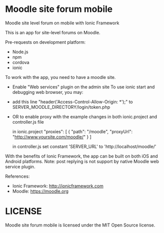Moodle site forum mobile
==============================

Moodle site level forum on mobile with Ionic Framework

This is an app for site-level forums on Moodle.

Pre-requests on development platform:
- Node.js
- npm
- cordova
- ionic

To work with the app, you need to have a moodle site. 
- Enable "Web services" plugin on the admin site
To use ionic start and debugging web browser, you may:
- add this line "header('Access-Control-Allow-Origin: *');" to SERVER_MOODLE_DIRECTORY/login/token.php
- OR to enable proxy with the example changes in both ionic.project and controller.js file

  in ionic.project
  "proxies": [
    {
      "path": "/moodle",
      "proxyUrl": "http://www.yoursite.com/moodle/"
    }
  ]

  in controller.js
  set constant 'SERVER_URL' to 'http://localhost/moodle/'

With the benefits of Ionic Framework, the app can be built on both iOS and Android platforms.
Note: post replying is not support by native Moodle web service plugin.

References:
- Ionic Framework: http://ionicframework.com
- Moodle: https://moodle.org

LICENSE
==============================
Moodle site forum mobile is licensed under the MIT Open Source license.
